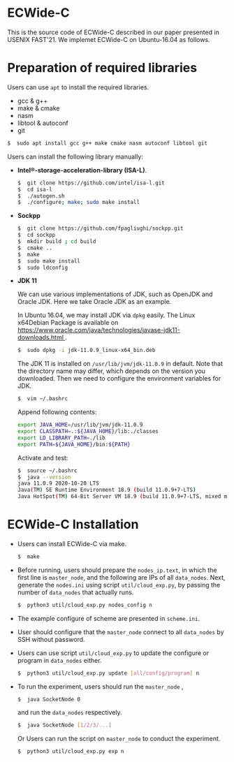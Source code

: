 ECWide-C
=====

This is the source code of ECWide-C described in our paper presented in USENIX FAST'21. 
We implemet ECWide-C on Ubuntu-16.04 as follows.

Preparation of required libraries
====

Users can use `apt` to install the required libraries.

 - gcc & g++
 - make & cmake
 - nasm
 - libtool & autoconf
 - git

```bash
$  sudo apt install gcc g++ make cmake nasm autoconf libtool git
```

Users can install the following library manually:

- **Intel®-storage-acceleration-library (ISA-L)**.

    ```bash
    $  git clone https://github.com/intel/isa-l.git
    $  cd isa-l
    $  ./autogen.sh
    $  ./configure; make; sudo make install
    ```
    
- **Sockpp**

    ```bash
    $  git clone https://github.com/fpagliughi/sockpp.git
    $  cd sockpp
    $  mkdir build ; cd build
    $  cmake ..
    $  make
    $  sudo make install
    $  sudo ldconfig
    ```

- **JDK 11**

    We can use various implementations of JDK, such as OpenJDK and Oracle JDK. Here we take Oracle JDK as an example.

    In Ubuntu 16.04, we may install JDK via  `dpkg` easily. The Linux x64Debian Package is available on https://www.oracle.com/java/technologies/javase-jdk11-downloads.html .

    ```bash
    $  sudo dpkg -i jdk-11.0.9_linux-x64_bin.deb
    ```

    The JDK 11 is installed on  `/usr/lib/jvm/jdk-11.0.9` in default. Note that the directory name may differ, which depends on the version you downloaded. Then we need to configure the environment variables for JDK. 

    ```bash
    $  vim ~/.bashrc
    ```

     Append following contents:

    ```bash
    export JAVA_HOME=/usr/lib/jvm/jdk-11.0.9
    export CLASSPATH=.:${JAVA_HOME}/lib:./classes
    export LD_LIBRARY_PATH=./lib
    export PATH=${JAVA_HOME}/bin:${PATH}
    ```

    Activate and test:

    ```bash
    $  source ~/.bashrc
    $  java --version
    java 11.0.9 2020-10-20 LTS
    Java(TM) SE Runtime Environment 18.9 (build 11.0.9+7-LTS)
    Java HotSpot(TM) 64-Bit Server VM 18.9 (build 11.0.9+7-LTS, mixed mode)
    ```

ECWide-C Installation
====

- Users can install ECWide-C via make.

	```bash
	$  make
	```

- Before running, users should prepare the `nodes_ip.text`, in which the first line is `master_node`, and the following are IPs of all `data_nodes`. Next, generate the `nodes.ini` using script `util/cloud_exp.py`, by passing the number of `data_nodes` that actually runs. 

	```bash
	$  python3 util/cloud_exp.py nodes_config n
	```

- The example configure of scheme are presented in `scheme.ini`.

- User should configure that the `master_node` connect to all `data_nodes` by SSH without password.

- Users can use  script `util/cloud_exp.py` to update the configure or program in `data_nodes` either.

  ```bash
  $  python3 util/cloud_exp.py update [all/config/program] n
  ```

- To run the experiment, users should run the `master_node` ,

  ```bash
  $  java SocketNode 0
  ```

  and run the `data_nodes` respectively.

  ```bash
  $  java SocketNode [1/2/3/...]
  ```

  Or Users can run the script on  `master_node`  to conduct the experiment.

  ```bash
  $  python3 util/cloud_exp.py exp n
  ```

  